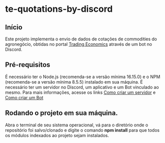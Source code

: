 # te-quotations-by-discord

## Início
Este projeto implementa o envio de dados de cotações de commodities do agronegócio, obtidas no portal [Trading Economics](www.tradingeconomics.com) através de um bot no Discord.

## Pré-requisitos
É necessário ter o Node.js (recomenda-se a versão mínima 16.15.0) e o NPM (recomenda-se a versão mínima 8.5.5) instalado em sua máquina.
É necessário ter um servidor no Discord, um aplicativo e um Bot vinculado ao mesmo. Para mais informações, acesse os links [Como criar um servidor](https://support.discord.com/hc/pt-br/articles/204849977-Como-Criar-um-Servidor-) e [Como criar um Bot](https://canaltech.com.br/apps/como-criar-bots-para-responder-discord/)


## Rodando o projeto em sua máquina.
Abra o terminal de seu sistema operacional, vá para o diretório onde o repositório foi salvo/clonado e digite o comando **npm install** para que todos os módulos indexados ao projeto sejam instalados.
